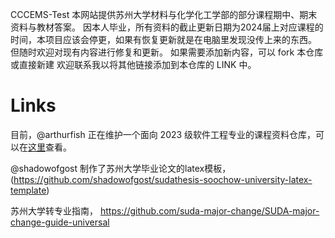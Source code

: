  CCCEMS-Test  本网站提供苏州大学材料与化学化工学部的部分课程期中、期末资料与教材答案。
 因本人毕业，所有资料的截止更新日期为2024届上对应课程的时间，本项目应该会停更，如果有恢复更新就是在电脑里发现没传上来的东西。
 但随时欢迎对现有内容进行修复和更新。
 如果需要添加新内容，可以 fork 本仓库或直接新建
 欢迎联系我以将其他链接添加到本仓库的 LINK 中。


# Links

目前，@arthurfish 正在维护一个面向 2023 级软件工程专业的课程资料仓库，可以在[这里](https://github.com/arthurfish/SUDA-SE-lessons)查看。  

@shadowofgost 制作了苏州大学毕业论文的latex模板， (https://github.com/shadowofgost/sudathesis-soochow-university-latex-template)  

苏州大学转专业指南， https://github.com/suda-major-change/SUDA-major-change-guide-universal
